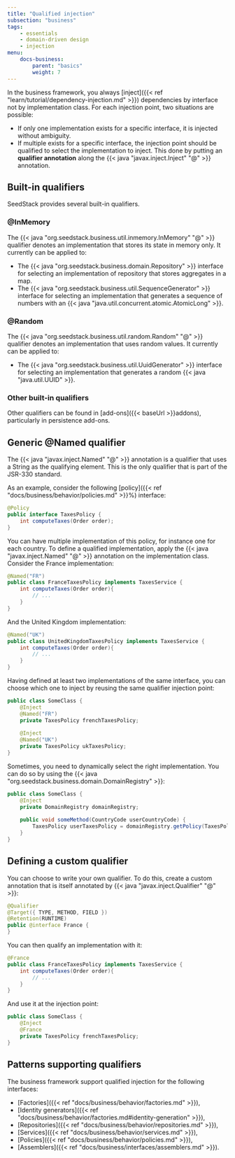 ```yaml
---
title: "Qualified injection"
subsection: "business"
tags:
    - essentials
    - domain-driven design
    - injection
menu:
    docs-business:
        parent: "basics"
        weight: 7
---
```


In the business framework, you always [inject]({{< ref "learn/tutorial/dependency-injection.md" >}}) dependencies by interface
not by implementation class. For each injection point, two situations are possible:

* If only one implementation exists for a specific interface, it is injected without ambiguity.
* If multiple exists for a specific interface, the injection point should be qualified to select the implementation to 
inject. This done by putting an **qualifier annotation** along the {{< java "javax.inject.Inject" "@" >}} annotation. 

## Built-in qualifiers

SeedStack provides several built-in qualifiers. 

### @InMemory 

The {{< java "org.seedstack.business.util.inmemory.InMemory" "@" >}} qualifier denotes an implementation that stores its state
in memory only. It currently can be applied to:

* The {{< java "org.seedstack.business.domain.Repository" >}} interface for selecting an implementation of repository that
stores aggregates in a map.
* The {{< java "org.seedstack.business.util.SequenceGenerator" >}} interface for selecting an implementation that generates
a sequence of numbers with an {{< java "java.util.concurrent.atomic.AtomicLong" >}}. 

### @Random

The {{< java "org.seedstack.business.util.random.Random" "@" >}} qualifier denotes an implementation that uses random values.
It currently can be applied to:

* The {{< java "org.seedstack.business.util.UuidGenerator" >}} interface for selecting an implementation that generates
a random {{< java "java.util.UUID" >}}. 

### Other built-in qualifiers

Other qualifiers can be found in [add-ons]({{< baseUrl >}}addons), particularly in persistence add-ons.

## Generic @Named qualifier 

The {{< java "javax.inject.Named" "@" >}} annotation is a qualifier that uses a String as the qualifying element. This is
the only qualifier that is part of the JSR-330 standard.
 
As an example, consider the following [policy]({{< ref "docs/business/behavior/policies.md" >}}%) interface:

```java
@Policy
public interface TaxesPolicy {
    int computeTaxes(Order order);
}
```

You can have multiple implementation of this policy, for instance one for each country. To define a qualified implementation,
apply the {{< java "javax.inject.Named" "@" >}} annotation on the implementation class. Consider the France implementation:

```java
@Named("FR")
public class FranceTaxesPolicy implements TaxesService {
    int computeTaxes(Order order){
        // ...
    }
}
```

And the United Kingdom implementation:

```java
@Named("UK")
public class UnitedKingdomTaxesPolicy implements TaxesService {
    int computeTaxes(Order order){
        // ...
    }
}
```

Having defined at least two implementations of the same interface, you can choose which one to inject by reusing the same
qualifier injection point:

```java
public class SomeClass {
    @Inject 
    @Named("FR")
    private TaxesPolicy frenchTaxesPolicy;
    
    @Inject 
    @Named("UK")
    private TaxesPolicy ukTaxesPolicy;
}
```

Sometimes, you need to dynamically select the right implementation. You can do so by using the {{< java "org.seedstack.business.domain.DomainRegistry" >}}:

```java
public class SomeClass {
    @Inject
    private DomainRegistry domainRegistry;
    
    public void someMethod(CountryCode userCountryCode) {
        TaxesPolicy userTaxesPolicy = domainRegistry.getPolicy(TaxesPolicy.class, userCountryCode);
    }
}
```

## Defining a custom qualifier

You can choose to write your own qualifier. To do this, create a custom annotation that is itself annotated by 
{{< java "javax.inject.Qualifier" "@" >}}:

```java
@Qualifier
@Target({ TYPE, METHOD, FIELD })
@Retention(RUNTIME)
public @interface France {
}
```

You can then qualify an implementation with it:

```java
@France
public class FranceTaxesPolicy implements TaxesService {
    int computeTaxes(Order order){
        // ...
    }
}
```

And use it at the injection point:

```java
public class SomeClass {
    @Inject 
    @France
    private TaxesPolicy frenchTaxesPolicy;   
}
```

## Patterns supporting qualifiers

The business framework support qualified injection for the following interfaces:

* [Factories]({{< ref "docs/business/behavior/factories.md" >}}),
* [Identity generators]({{< ref "docs/business/behavior/factories.md#identity-generation" >}}),
* [Repositories]({{< ref "docs/business/behavior/repositories.md" >}}),
* [Services]({{< ref "docs/business/behavior/services.md" >}}),
* [Policies]({{< ref "docs/business/behavior/policies.md" >}}),
* [Assemblers]({{< ref "docs/business/interfaces/assemblers.md" >}}).

